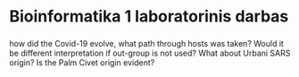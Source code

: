 # Bioinformatika 1 laboratorinis darbas

### 
how did the Covid-19 evolve, what path through hosts was taken? Would it be different interpretation if out-group is not used? What about Urbani SARS origin? Is the Palm Civet origin evident?

